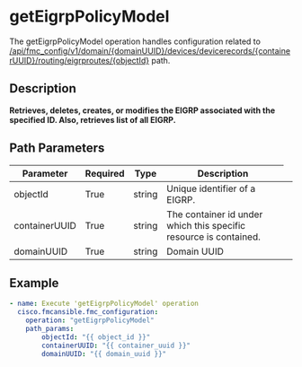 # getEigrpPolicyModel

The getEigrpPolicyModel operation handles configuration related to [/api/fmc_config/v1/domain/{domainUUID}/devices/devicerecords/{containerUUID}/routing/eigrproutes/{objectId}](/paths//api/fmc_config/v1/domain/{domain_uuid}/devices/devicerecords/{container_uuid}/routing/eigrproutes/{object_id}.md) path.&nbsp;
## Description
**Retrieves, deletes, creates, or modifies the EIGRP associated with the specified ID. Also, retrieves list of all EIGRP.**

## Path Parameters
| Parameter | Required | Type | Description |
| --------- | -------- | ---- | ----------- |
| objectId | True | string <td colspan=3> Unique identifier of a EIGRP. |
| containerUUID | True | string <td colspan=3> The container id under which this specific resource is contained. |
| domainUUID | True | string <td colspan=3> Domain UUID |

## Example
```yaml
- name: Execute 'getEigrpPolicyModel' operation
  cisco.fmcansible.fmc_configuration:
    operation: "getEigrpPolicyModel"
    path_params:
        objectId: "{{ object_id }}"
        containerUUID: "{{ container_uuid }}"
        domainUUID: "{{ domain_uuid }}"

```